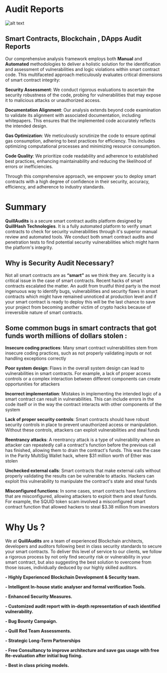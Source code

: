 # Audit Reports

![alt text](https://github.com/Quillhash/QuillAudit_Reports/blob/master/Images/Notion.png)


## Smart Contracts, Blockchain , DApps Audit Reports

Our comprehensive analysis framework employs both **Manual** and **Automated** methodologies to deliver a holistic solution for the identification and assessment of vulnerabilities and logic violations within smart contract code. This multifaceted approach meticulously evaluates critical dimensions of smart contract integrity:

**Security Assessment**: We conduct rigorous evaluations to ascertain the security robustness of the code, probing for vulnerabilities that may expose it to malicious attacks or unauthorized access.

**Documentation Alignment**: Our analysis extends beyond code examination to validate its alignment with associated documentation, including whitepapers. This ensures that the implemented code accurately reflects the intended design.

**Gas Optimization**: We meticulously scrutinize the code to ensure optimal gas consumption, adhering to best practices for efficiency. This includes optimizing computational processes and minimizing resource consumption.

**Code Quality**: We prioritize code readability and adherence to established best practices, enhancing maintainability and reducing the likelihood of errors or inefficiencies.

Through this comprehensive approach, we empower you to deploy smart contracts with a high degree of confidence in their security, accuracy, efficiency, and adherence to industry standards.

# Summary

**QuillAudits** is a secure smart contract audits platform designed by **QuillHash Technologies**. It is a fully automated platform to verify smart contracts to check for security vulnerabilities through it's superior manual review and automated tools. We conduct both smart contract audits and penetration tests to find potential security vulnerabilities which might harm the platform's integrity.

## Why is Security Audit Necessary?

Not all smart contracts are as **“smart”** as we think they are. Security is a critical issue in the case of smart contracts. Recent hacks of smart contracts escalated the matter. An audit from trustful third party is the most ingenuous way to identify bugs, vulnerabilities and security flaws in smart contracts which might have remained unnoticed at production level and if your smart contract is ready to deploy this will be the last chance to save your project from becoming another victim of crypto hacks because of irreversible nature of smart contracts.

## Some common bugs in smart contracts that got funds worth millions of dollars stolen :

**Insecure coding practices**: Many smart contract vulnerabilities stem from insecure coding practices, such as not properly validating inputs or not handling exceptions correctly

**Poor system design**: Flaws in the overall system design can lead to vulnerabilities in smart contracts. For example, a lack of proper access controls or a complex interaction between different components can create opportunities for attackers

**Incorrect implementation**: Mistakes in implementing the intended logic of a smart contract can result in vulnerabilities. This can include errors in the code itself or in the way the contract interacts with other components of the system

**Lack of proper security controls**: Smart contracts should have robust security controls in place to prevent unauthorized access or manipulation. Without these controls, attackers can exploit vulnerabilities and steal funds

**Reentrancy attacks**: A reentrancy attack is a type of vulnerability where an attacker can repeatedly call a contract's function before the previous call has finished, allowing them to drain the contract's funds. This was the case in the Parity MultiSig Wallet hack, where $31 million worth of Ether was stolen

**Unchecked external calls**: Smart contracts that make external calls without properly validating the results can be vulnerable to attacks. Hackers can exploit this vulnerability to manipulate the contract's state and steal funds

**Misconfigured functions**: In some cases, smart contracts have functions that are misconfigured, allowing attackers to exploit them and steal funds. For example, the SQUID token scam involved a misconfigured smart contract function that allowed hackers to steal $3.38 million from investors
# Why Us ?

We at **QuillAudits** are a team of experienced Blockchain architects, developers and auditors following best in class security standards to secure your smart contracts. To deliver
this level of service to our clients, we follow a rigorous process by not only find security risk
or vulnerability in your smart contract, but also suggesting the best solution to overcome
from those issues, individually deduced by our highly skilled auditors.


**- Highly Experienced Blockchain Development & Security team.**

**- Intelligent In-house static analyser and formal verification Tools.**

**- Enhanced Security Measures.**

**- Customized audit report with in-depth representation of each identified vulnerability.**

**- Bug Bounty Campaign.**

**- Quill Red Team Assessments.**

**- Strategic Long-Term Partnerships**

**- Free Consultancy to improve architecture and save gas usage with free Re-evaluation after initial bug fixing.**

**- Best in class pricing models.**
